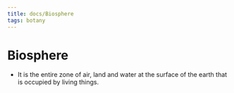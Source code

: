 ```yaml
---
title: docs/Biosphere
tags: botany
---
```


# Biosphere
- It is the entire zone of air, land and water at the surface of the earth that is occupied by living things.